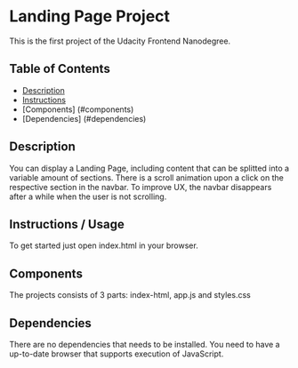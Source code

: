 # Landing Page Project
This is the first project of the Udacity Frontend Nanodegree.

## Table of Contents

* [Description](#description)
* [Instructions](#instructions)
* [Components] (#components)
* [Dependencies] (#dependencies)

## Description
You can display a Landing Page, including content that can be splitted into a variable amount of sections. There is a scroll animation upon a click on the respective section in the navbar. To improve UX, the navbar disappears after a while when the user is not scrolling.
## Instructions / Usage
To get started just open index.html in your browser.

## Components
The projects consists of 3 parts: index-html, app.js and styles.css

## Dependencies
There are no dependencies that needs to be installed. You need to have a up-to-date browser that supports execution of JavaScript.
